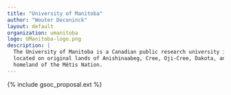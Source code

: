 ```yaml
---
title: "University of Manitoba"
author: "Wouter Deconinck"
layout: default
organization: umanitoba
logo: UManitoba-logo.png
description: |
  The University of Manitoba is a Canadian public research university in the province of Manitoba, 
  located on original lands of Anishinaabeg, Cree, Oji-Cree, Dakota, and Dene peoples, and on the 
  homeland of the Métis Nation.
---
```


{% include gsoc_proposal.ext %}
